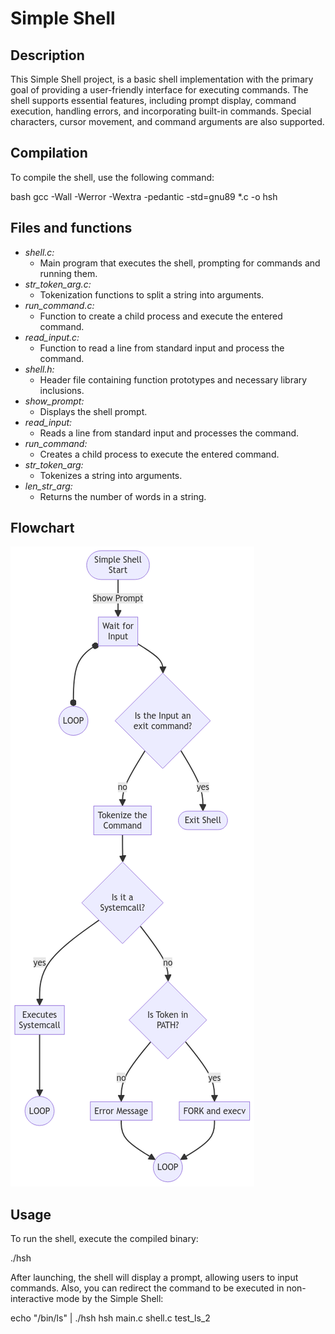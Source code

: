 <h1>Simple Shell</h1>
</div>

## Description

This Simple Shell project, is a basic shell implementation with the primary goal of providing a user-friendly interface for executing commands. The shell supports essential features, including prompt display, command execution, handling errors, and incorporating built-in commands. Special characters, cursor movement, and command arguments are also supported.

## Compilation

To compile the shell, use the following command:

bash
gcc -Wall -Werror -Wextra -pedantic -std=gnu89 *.c -o hsh

## Files and functions

* *shell.c:*
	* Main program that executes the shell, prompting for commands and running them.
* *str_token_arg.c:*
	* Tokenization functions to split a string into arguments.
* *run_command.c:*
	* Function to create a child process and execute the entered command.
* *read_input.c:*
	* Function to read a line from standard input and process the command.
* *shell.h:*
	* Header file containing function prototypes and necessary library inclusions.
* *show_prompt:*
	* Displays the shell prompt.
* *read_input:*
	* Reads a line from standard input and processes the command.
* *run_command:*
	* Creates a child process to execute the entered command.
* *str_token_arg:*
	* Tokenizes a string into arguments.
* *len_str_arg:*
	* Returns the number of words in a string.

## Flowchart
![flowchart_shell.png](https://github.com/alriffaud/holbertonschool-simple_shell/blob/edf3844bbd978d49525148b01175381169d7820b/flowchart_shell.png)

## Usage

To run the shell, execute the compiled binary:


./hsh

After launching, the shell will display a prompt, allowing users to input commands.
Also, you can redirect the command to be executed in non-interactive mode by the Simple Shell:


echo "/bin/ls" | ./hsh
hsh main.c shell.c test_ls_2


